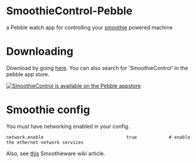 # SmoothieControl-Pebble
a Pebble watch app for controlling your [smoothie](https://github.com/Smoothieware/Smoothieware) powered machine

# Downloading

Download by going [here](https://apps.getpebble.com/applications/553dbc0dbdf9b3ae8c000025). You can also search for 'SmoothieControl' in the pebble app store.

<a href="https://apps.getpebble.com/applications/553dbc0dbdf9b3ae8c000025">
  <img src="http://pblweb.com/badge/553dbc0dbdf9b3ae8c000025/orange/medium/" alt="SmoothieControl is available on the Pebble appstore" />
</a>

# Smoothie config

You must have networking enabled in your config.

```
network.enable                               true            # enable the ethernet network services
```

Also, see [this](http://smoothieware.org/network) Smoothieware wiki article.
